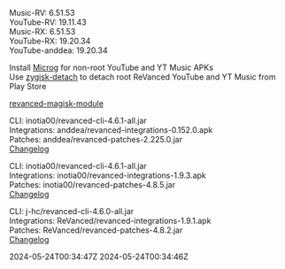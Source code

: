 Music-RV: 6.51.53  
YouTube-RV: 19.11.43  
Music-RX: 6.51.53  
YouTube-RX: 19.20.34  
YouTube-anddea: 19.20.34  

Install [Microg](https://github.com/ReVanced/GmsCore/releases) for non-root YouTube and YT Music APKs  
Use [zygisk-detach](https://github.com/j-hc/zygisk-detach) to detach root ReVanced YouTube and YT Music from Play Store  

[revanced-magisk-module](https://github.com/j-hc/revanced-magisk-module)
  
CLI: inotia00/revanced-cli-4.6.1-all.jar  
Integrations: anddea/revanced-integrations-0.152.0.apk  
Patches: anddea/revanced-patches-2.225.0.jar  
[Changelog](https://github.com/anddea/revanced-patches/releases/tag/v2.225.0)

CLI: inotia00/revanced-cli-4.6.1-all.jar  
Integrations: inotia00/revanced-integrations-1.9.3.apk  
Patches: inotia00/revanced-patches-4.8.5.jar  
[Changelog](https://github.com/inotia00/revanced-patches/releases/tag/v4.8.5)

CLI: j-hc/revanced-cli-4.6.0-all.jar  
Integrations: ReVanced/revanced-integrations-1.9.1.apk  
Patches: ReVanced/revanced-patches-4.8.2.jar  
[Changelog](https://github.com/ReVanced/revanced-patches/releases/tag/v4.8.2)  

2024-05-24T00:34:47Z
2024-05-24T00:34:46Z
